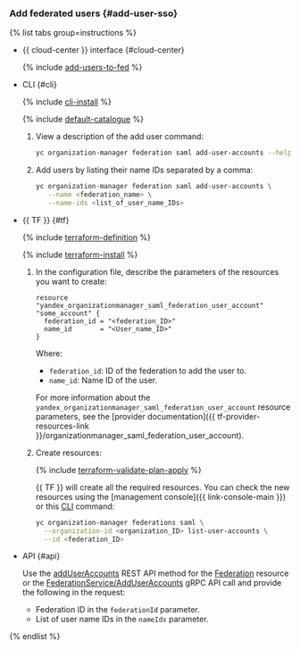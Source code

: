 ### Add federated users {#add-user-sso}

{% list tabs group=instructions %}

- {{ cloud-center }} interface {#cloud-center}

    {% include [add-users-to-fed](./add-users-to-fed.md) %}

- CLI {#cli}

    {% include [cli-install](../cli-install.md) %}

    {% include [default-catalogue](../default-catalogue.md) %}

    1. View a description of the add user command:

        ```bash
        yc organization-manager federation saml add-user-accounts --help
        ```

    1. Add users by listing their name IDs separated by a comma:

        ```bash
        yc organization-manager federation saml add-user-accounts \
           --name <federation_name> \
           --name-ids <list_of_user_name_IDs>
        ```

- {{ TF }} {#tf}

  {% include [terraform-definition](../../_tutorials/_tutorials_includes/terraform-definition.md) %}

  {% include [terraform-install](../../_includes/terraform-install.md) %}

  1. In the configuration file, describe the parameters of the resources you want to create:

      ```hcl
      resource "yandex_organizationmanager_saml_federation_user_account" "some_account" {
        federation_id = "<federation_ID>"
        name_id       = "<User_name_ID>"
      }
      ```

      Where:
      * `federation_id`: ID of the federation to add the user to.
      * `name_id`: Name ID of the user.

      For more information about the `yandex_organizationmanager_saml_federation_user_account` resource parameters, see the [provider documentation]({{ tf-provider-resources-link }}/organizationmanager_saml_federation_user_account).

  1. Create resources:

      {% include [terraform-validate-plan-apply](../../_tutorials/_tutorials_includes/terraform-validate-plan-apply.md) %}

      {{ TF }} will create all the required resources. You can check the new resources using the [management console]({{ link-console-main }}) or this [CLI](../../cli/) command:

      ```bash
      yc organization-manager federations saml \
        --organization-id <organization_ID> list-user-accounts \
        --id <federation_ID>
      ```

- API {#api}

  Use the [addUserAccounts](../../iam/saml/api-ref/Federation/addUserAccounts.md) REST API method for the [Federation](../../iam/saml/api-ref/Federation/index.md) resource or the [FederationService/AddUserAccounts](../../iam/saml/api-ref/grpc/Federation/addUserAccounts.md) gRPC API call and provide the following in the request:

  * Federation ID in the `federationId` parameter.
  * List of user name IDs in the `nameIds` parameter.

{% endlist %}
